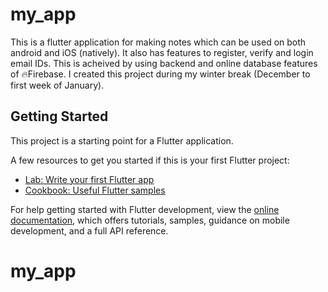 # my_app

This is a flutter application for making notes which can be used on both android and iOS (natively). It also has features to register, verify and login email IDs.
This is acheived by using backend and online database features of 🔥Firebase. I created this project during my winter break (December to first week of January).


## Getting Started

This project is a starting point for a Flutter application.

A few resources to get you started if this is your first Flutter project:

- [Lab: Write your first Flutter app](https://docs.flutter.dev/get-started/codelab)
- [Cookbook: Useful Flutter samples](https://docs.flutter.dev/cookbook)

For help getting started with Flutter development, view the
[online documentation](https://docs.flutter.dev/), which offers tutorials,
samples, guidance on mobile development, and a full API reference.
# my_app
